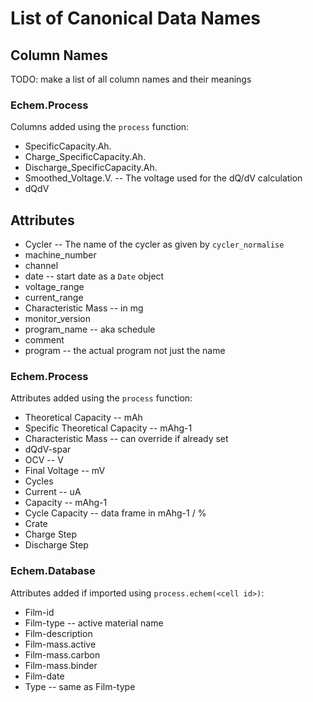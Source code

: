 # List of Canonical Data Names

## Column Names

TODO: make a list of all column names and their meanings

### Echem.Process

Columns added using the `process` function:

* SpecificCapacity.Ah.
* Charge_SpecificCapacity.Ah.
* Discharge_SpecificCapacity.Ah.
* Smoothed_Voltage.V. -- The voltage used for the dQ/dV calculation
* dQdV

## Attributes

* Cycler -- The name of the cycler as given by `cycler_normalise`
* machine_number
* channel
* date -- start date as a `Date` object
* voltage_range
* current_range
* Characteristic Mass -- in mg
* monitor_version
* program_name -- aka schedule
* comment
* program -- the actual program not just the name

### Echem.Process

Attributes added using the `process` function:

* Theoretical Capacity -- mAh
* Specific Theoretical Capacity -- mAhg-1
* Characteristic Mass -- can override if already set
* dQdV-spar
* OCV -- V
* Final Voltage -- mV
* Cycles
* Current -- uA
* Capacity -- mAhg-1
* Cycle Capacity -- data frame in mAhg-1 / %
* Crate
* Charge Step
* Discharge Step

### Echem.Database

Attributes added if imported using `process.echem(<cell id>)`:

* Film-id
* Film-type -- active material name
* Film-description
* Film-mass.active
* Film-mass.carbon
* Film-mass.binder
* Film-date
* Type -- same as Film-type
